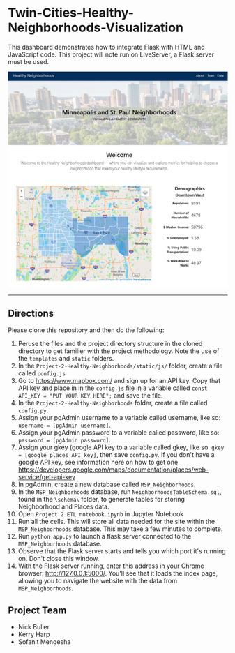 # Twin-Cities-Healthy-Neighborhoods-Visualization


This dashboard demonstrates how to integrate Flask with HTML and JavaScript code. This project will note run on LiveServer, a Flask server must be used.

![dashboard](static/img/dashboard.png)

---

## Directions
Please clone this repository and then do the following:

1. Peruse the files and the project directory structure in the cloned directory to get familier with the project methodology. Note the use of the ``templates`` and ``static`` folders. 
1. In the ``Project-2-Healthy-Neighborhoods/static/js/`` folder, create a file called ``config.js``  
2. Go to https://www.mapbox.com/ and sign up for an API key. Copy that API key and place in in the ``config.js`` file in a variable called ``const API_KEY = "PUT YOUR KEY HERE";`` and save the file.
3. In the  ``Project-2-Healthy-Neighborhoods`` folder, create a file called ``config.py``.
4. Assign your pgAdmin username to a variable called username, like so: ``username = [pgAdmin username]``.
5. Assign your pgAdmin password to a variable called password, like so: ``password = [pgAdmin password]``.
6. Assign your gkey (google API key to a variable called gkey, like so: ``gkey = [google places API key]``, then save ``config.py``.  If you don't have a google API key, see information here on how to get one https://developers.google.com/maps/documentation/places/web-service/get-api-key
7. In pgAdmin, create a new database called ``MSP_Neighborhoods``.
8. In the ``MSP_Neighborhoods`` database, run ``NeighborhoodsTableSchema.sql``, found in the `\schema\` folder, to generate tables for storing Neighborhood and Places data.
9. Open  ``Project 2 ETL notebook.ipynb`` in Jupyter Notebook
10. Run all the cells. This will store all data needed for the site within the ``MSP_Neighborhoods`` database.  This may take a few minutes to complete. 
11. Run ``python app.py`` to launch a flask server connected to the ``MSP_Neighborhoods`` database.
12. Observe that the Flask server starts and tells you which port it's running on. Don't close this window.
13. With the Flask server running, enter this address in your Chrome browser: http://127.0.0.1:5000/. You'll see that it loads the index page, allowing you to navigate the website with the data from ``MSP_Neighborhoods``.

## Project Team
* Nick Buller
* Kerry Harp
* Sofanit Mengesha
